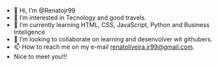 - 👋 Hi, I’m @Renatojr99
- 👀 I’m interested in Tecnology and good travels.
- 🌱 I’m currently learning HTML, CSS, JavaScript,  Python and Business Inteligence
- 💞️ I’m looking to collaborate on learning and desenvolver wit githubers.
- 📫 How to reach me on my e-mail renatoliveira.jr99@gmail.com.
- Nice to meet you!!! 

<!---
Renatojr99/Renatojr99 is a ✨ special ✨ repository because its `README.md` (this file) appears on your GitHub profile.
You can click the Preview link to take a look at your changes.
--->
